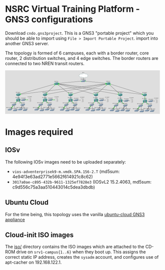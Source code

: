 # NSRC Virtual Training Platform - GNS3 configurations

Download `cndo.gns3project`.  This is a GNS3 "portable project" which you
should be able to import using `File > Import Portable Project`.
import into another GNS3 server.

The topology is formed of 6 campuses, each with a border router, core
router, 2 distribution switches, and 4 edge switches.  The border routers
are connected to two NREN transit routers.

![CNDO Topology](images/cndo-topology.png)

# Images required

## IOSv

The following IOSv images need to be uploaded separately:

* `vios-adventerprisek9-m.vmdk.SPA.156-2.T` (md5sum: 4e94f3e63ad2771e5662f614921c8c62)
* `3017a0ae-c895-432b-9611-1325ef7828e3` (IOSvL2 15.2.4063, md5sum: c9d556c75a3aa510443014c5dea3dbdb)

## Ubuntu Cloud

For the time being, this topology uses the vanilla
[ubuntu-cloud GNS3 appliance](https://raw.githubusercontent.com/GNS3/gns3-registry/master/appliances/ubuntu-cloud.gns3a)

## Cloud-init ISO images

The [iso/](iso) directory contains the ISO images which are attached to the
CD-ROM drive on `srv1-campus{1..6}` when they boot up.  This assigns the
correct static IP address, creates the `sysadm` account, and configures
use of apt-cacher on 192.168.122.1.
